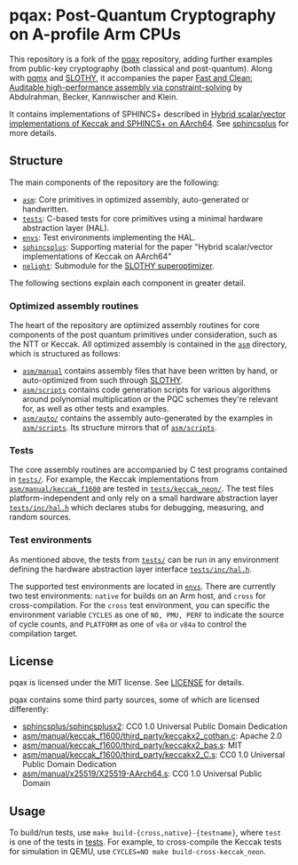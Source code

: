# pqax: Post-Quantum Cryptography on A-profile Arm CPUs

This repository is a fork of the [pqax](https://gitlab.com/arm-research/security/pqax) repository,
adding further examples from public-key cryptography (both classical and post-quantum).
Along with [pqmx](https://github.com/slothy-optimizer/pqmx) and [SLOTHY](https://github.com/slothy-optimizer/slothy), it
accompanies the paper [Fast and Clean: Auditable high-performance assembly via
constraint-solving](https://eprint.iacr.org/2022/1303) by Abdulrahman, Becker, Kannwischer and Klein.

It contains implementations of SPHINCS+ described in [Hybrid scalar/vector implementations of Keccak and SPHINCS+ on AArch64](https://eprint.iacr.org/2022/1243). See [sphincsplus](sphincsplus) for more details.

## Structure

The main components of the repository are the following:
* [`asm`](asm): Core primitives in optimized assembly, auto-generated or handwritten.
* [`tests`](tests): C-based tests for core primitives using a minimal hardware abstraction layer (HAL).
* [`envs`](envs): Test environments implementing the HAL.
* [`sphincsplus`](sphincsplus): Supporting material for the paper "Hybrid scalar/vector implementations of Keccak on
  AArch64"
* [`nelight`](nelight): Submodule for the [SLOTHY superoptimizer](https://github.com/slothy-optimizer/slothy).

The following sections explain each component in greater detail.

### Optimized assembly routines

The heart of the repository are optimized assembly routines for core components of the post quantum primitives under
consideration, such as the NTT or Keccak. All optimized assembly is contained in the [`asm`](asm) directory, which is structured
as follows:

* [`asm/manual`](asm/manual) contains assembly files that have been written by hand, or auto-optimized from such
  through [SLOTHY](https://github.com/slothy-optimizer/slothy).
* [`asm/scripts`](asm/scripts) contains code generation scripts for various
  algorithms around polynomial multiplication or the PQC schemes they're relevant for, as well as other tests and
  examples.
* [`asm/auto/`](asm/auto/) contains the assembly auto-generated by the examples in
  [`asm/scripts`](asm/scripts/). Its structure mirrors that of [`asm/scripts`](asm/scripts/).

### Tests

The core assembly routines are accompanied by C test programs contained in [`tests/`](tests/). For example, the
Keccak implementations from [`asm/manual/keccak_f1600`](asm/manual/keccak_f1600/) are tested in
[`tests/keccak_neon/`](tests/keccak_neon/).
The test files platform-independent and only rely on a small hardware abstraction layer
[`tests/inc/hal.h`](tests/inc/hal.h) which declares stubs for debugging, measuring, and random sources.

### Test environments

As mentioned above, the tests from [`tests/`](tests/) can be run in any environment defining the hardware abstraction layer
interface [`tests/inc/hal.h`](tests/inc/hal.h).

The supported test environments are located in [`envs`](envs/). There are currently two test environments: `native` for
builds on an Arm host, and `cross` for cross-compilation. For the `cross` test environment, you can specific the
environment variable `CYCLES` as one of `NO, PMU, PERF` to indicate the source of cycle counts, and `PLATFORM` as one of
`v8a` or `v84a` to control the compilation target.

## License

pqax is licensed under the MIT license. See [LICENSE](LICENSE) for details.

pqax contains some third party sources, some of which are licensed differently:
* [sphincsplus/sphincsplusx2](sphincsplus/sphincsplusx2): CC0 1.0 Universal Public Domain
  Dedication
* [asm/manual/keccak_f1600/third_party/keccakx2_cothan.c](asm/manual/keccak_f1600/third_party/keccakx2_cothan.c): Apache 2.0
* [asm/manual/keccak_f1600/third_party/keccakx2_bas.s](asm/manual/keccak_f1600/third_party/keccakx2_bas.c): MIT
* [asm/manual/keccak_f1600/third_party/keccakx2_C.s](asm/manual/keccak_f1600/third_party/keccakx2_bas.c): CC0 1.0 Universal Public Domain
  Dedication
* [asm/manual/x25519/X25519-AArch64.s](X25519-AArch64.s): CC0 1.0 Universal Public Domain

## Usage

To build/run tests, use `make build-{cross,native}-{testname}`, where `test` is one of the tests in
[tests](tests). For example, to cross-compile the Keccak tests for simulation in QEMU, use `CYCLES=NO make
build-cross-keccak_neon`.
